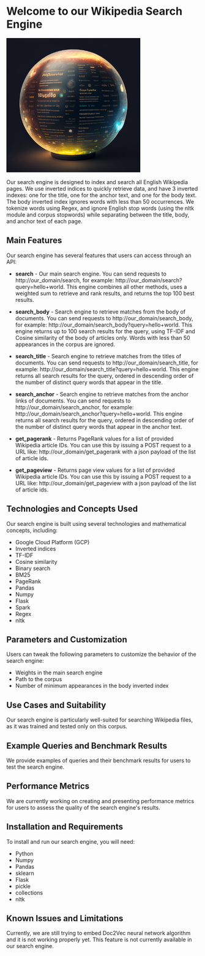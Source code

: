 # Welcome to our Wikipedia Search Engine
[<img src="./MidJourney_IR.png" width="350"/>](./MidJourney_IR.png)


Our search engine is designed to index and search all English Wikipedia pages. We use inverted indices to quickly retrieve data, and have 3 inverted indexes: one for the title, one for the anchor text, and one for the body text. The body inverted index ignores words with less than 50 occurrences. We tokenize words using Regex, and ignore English stop words (using the nltk module and corpus stopwords) while separating between the title, body, and anchor text of each page.

## Main Features

Our search engine has several features that users can access through an API:

* **search** - Our main search engine. You can send requests to http://our_domain/search, for example: http://our_domain/search?query=hello+world. This engine combines all other methods, uses a weighted sum to retrieve and rank results, and returns the top 100 best results.


* **search_body** - Search engine to retrieve matches from the body of documents. You can send requests to http://our_domain/search_body, for example: http://our_domain/search_body?query=hello+world. This engine returns up to 100 search results for the query, using TF-IDF and Cosine similarity of the body of articles only. Words with less than 50 appearances in the corpus are ignored.


* **search_title** - Search engine to retrieve matches from the titles of documents. You can send requests to http://our_domain/search_title, for example: http://our_domain/search_title?query=hello+world. This engine returns all search results for the query, ordered in descending order of the number of distinct query words that appear in the title.


* **search_anchor** - Search engine to retrieve matches from the anchor links of documents. You can send requests to http://our_domain/search_anchor, for example: http://our_domain/search_anchor?query=hello+world. This engine returns all search results for the query, ordered in descending order of the number of distinct query words that appear in the anchor text.


* **get_pagerank** - Returns PageRank values for a list of provided Wikipedia article IDs. You can use this by issuing a POST request to a URL like: http://our_domain/get_pagerank with a json payload of the list of article ids.


* **get_pageview** - Returns page view values for a list of provided Wikipedia article IDs. You can use this by issuing a POST request to a URL like: http://our_domain/get_pageview with a json payload of the list of article ids.


## Technologies and Concepts Used

Our search engine is built using several technologies and mathematical concepts, including: 

* Google Cloud Platform (GCP)
* Inverted indices
* TF-IDF
* Cosine similarity
* Binary search
* BM25
* PageRank
* Pandas
* Numpy
* Flask
* Spark
* Regex
* nltk

## Parameters and Customization

Users can tweak the following parameters to customize the behavior of the search engine:

* Weights in the main search engine
* Path to the corpus
* Number of minimum appearances in the body inverted index

## Use Cases and Suitability

Our search engine is particularly well-suited for searching Wikipedia files, as it was trained and tested only on this corpus.

## Example Queries and Benchmark Results

We provide examples of queries and their benchmark results for users to test the search engine.

## Performance Metrics

We are currently working on creating and presenting performance metrics for users to assess the quality of the search engine's results.

## Installation and Requirements

To install and run our search engine, you will need:

* Python 
* Numpy 
* Pandas
* sklearn 
* Flask
* pickle
* collections
* nltk

## Known Issues and Limitations

Currently, we are still trying to embed Doc2Vec neural network algorithm and it is not working properly yet. This feature is not currently available in our search engine.

